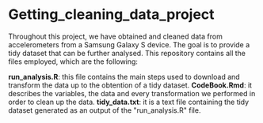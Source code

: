 # Getting_cleaning_data_project

Throughout this project, we have obtained and cleaned data from accelerometers from a Samsung Galaxy S device. The goal is to provide a tidy dataset that can be further analysed. This repository contains all the files employed, which are the following:

**run_analysis.R**: this file contains the main steps used to download and transform the data up to the obtention of a tidy dataset. 
**CodeBook.Rmd**: it describes the variables, the data and every transformation we performed in order to clean up the data.
**tidy_data.txt**: it is a text file containing the tidy dataset generated as an output of the "run_analysis.R" file.
